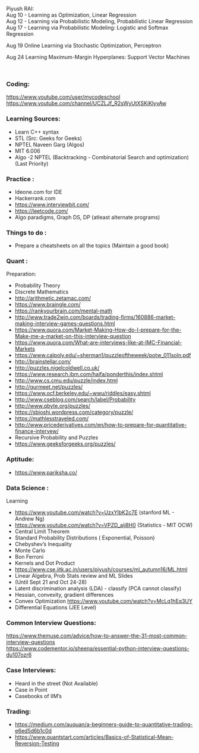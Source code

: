 
Piyush RAI:  
Aug 10 - Learning as Optimization, Linear Regression  
Aug 12 - Learning via Probabilistic Modeling, Probabilistic Linear Regression  
Aug 17 - Learning via Probabilistic Modeling: Logistic and Softmax Regression  

Aug 19	Online Learning via Stochastic Optimization, Perceptron  

Aug 24	Learning Maximum-Margin Hyperplanes: Support Vector Machines  

<br>

### Coding:   

https://www.youtube.com/user/mycodeschool  
https://www.youtube.com/channel/UCZLJf_R2sWyUtXSKiKlyvAw  

### Learning Sources:
-	Learn C++ syntax  
-	STL (Src: Geeks for Geeks)  
-	NPTEL Naveen Garg (Algos)  
-	MIT 6.006  
-	Algo -2 NPTEL (Backtracking - Combinatorial Search and optimization) (Last Priority)  

### Practice : 
-	Ideone.com for IDE  
-	Hackerrank.com  
-	https://www.interviewbit.com/   
-	https://leetcode.com/   
-	Algo paradigms, Graph DS, DP (atleast alternate programs)  

### Things to do : 
-	Prepare a cheatsheets on all the topics (Maintain a good book)  


### Quant :   


Preparation:  
-	Probability Theory  
-	Discrete Mathematics  
-	http://arithmetic.zetamac.com/  
-	https://www.braingle.com/  
-	https://rankyourbrain.com/mental-math  
-	http://www.trade2win.com/boards/trading-firms/160886-market-making-interview-games-questions.html  
-	https://www.quora.com/Market-Making-How-do-I-prepare-for-the-Make-me-a-market-on-this-interview-question  
-	https://www.quora.com/What-are-interviews-like-at-IMC-Financial-Markets  
-	https://www.calpoly.edu/~sherman1/puzzleoftheweek/potw_011soln.pdf  
-	http://brainstellar.com/  
-	http://puzzles.nigelcoldwell.co.uk/  
-	https://www.research.ibm.com/haifa/ponderthis/index.shtml   
-	http://www.cs.cmu.edu/puzzle/index.html  
-	http://gurmeet.net/puzzles/  
-	https://www.ocf.berkeley.edu/~wwu/riddles/easy.shtml  
-	http://www.cseblog.com/search/label/Probability  
-	http://www.qbyte.org/puzzles/  
-	https://sbjoshi.wordpress.com/category/puzzle/  
-	https://mathlesstraveled.com/  
-	http://www.pricederivatives.com/en/how-to-prepare-for-quantitative-finance-intervew/  
-	Recursive Probability and Puzzles  
-	https://www.geeksforgeeks.org/puzzles/  



### Aptitude:
-	https://www.pariksha.co/    


### Data Science :  
Learning   
-	https://www.youtube.com/watch?v=UzxYlbK2c7E (stanford ML - Andrew Ng)  
-	https://www.youtube.com/watch?v=VPZD_aij8H0 (Statistics - MIT OCW)  
-	Central Limit Theorem  
-	Standard Probability Distributions ( Exponential, Poisson)  
-	Chebyshev’s Inequality  
-	Monte Carlo  
-	Bon Ferroni   
-	Kernels and Dot Product   
-	https://www.cse.iitk.ac.in/users/piyush/courses/ml_autumn16/ML.html   
-	Linear Algebra, Prob Stats review and ML Slides   
-	(Until Sept 21 and Oct 24-28)  
-	Latent discrimination analysis (LDA) - classify (PCA cannot classify)  
-	Hessian, convexity, gradient differences  
-	Convex Optimization  https://www.youtube.com/watch?v=McLq1hEq3UY  
-	Differential Equations (JEE Level)  

### Common Interview Questions:
https://www.themuse.com/advice/how-to-answer-the-31-most-common-interview-questions  
https://www.codementor.io/sheena/essential-python-interview-questions-du107ozr6  
### Case Interviews:
-	Heard in the street (Not Available)  
-	Case in Point   
-	Casebooks of IIM’s   


### Trading:
-	https://medium.com/auquan/a-beginners-guide-to-quantitative-trading-e6ed5d6b1c0d  
-	https://www.quantstart.com/articles/Basics-of-Statistical-Mean-Reversion-Testing   

